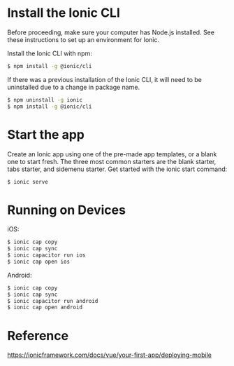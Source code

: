 # Install the Ionic CLI
Before proceeding, make sure your computer has Node.js installed. See these instructions to set up an environment for Ionic.

Install the Ionic CLI with npm:
```bash
$ npm install -g @ionic/cli
```
If there was a previous installation of the Ionic CLI, it will need to be uninstalled due to a change in package name.

```bash
$ npm uninstall -g ionic
$ npm install -g @ionic/cli
```

# Start the app
Create an Ionic app using one of the pre-made app templates, or a blank one to start fresh. The three most common starters are the blank starter, tabs starter, and sidemenu starter. Get started with the ionic start command:
```bash
$ ionic serve
```

# Running on Devices
iOS: 
```bash
$ ionic cap copy
$ ionic cap sync
$ ionic capacitor run ios
$ ionic cap open ios
```

Android:
```bash
$ ionic cap copy
$ ionic cap sync
$ ionic capacitor run android
$ ionic cap open android
```
# Reference

https://ionicframework.com/docs/vue/your-first-app/deploying-mobile

